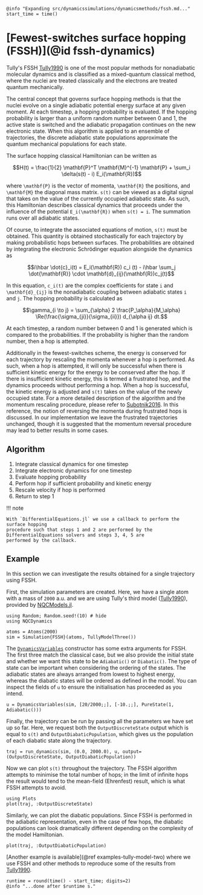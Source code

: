 ```@setup logging
@info "Expanding src/dynamicssimulations/dynamicsmethods/fssh.md..."
start_time = time()
```
# [Fewest-switches surface hopping (FSSH)](@id fssh-dynamics)

Tully's FSSH [Tully1990](@cite) is one of the most popular methods for nonadiabatic
molecular dynamics and is classified as a mixed-quantum classical method, where the nuclei
are treated classically and the electrons are treated quantum mechanically.

The central concept that governs surface hopping methods is that the nuclei evolve on
a single adiabatic potential energy surface at any given moment.
At each timestep, a hopping probability is evaluated. If the hopping probability is larger than a uniform random number between 0 and 1,
the active state is switched and the adiabatic propagation continues on the new electronic state.
When this algorithm is applied to an ensemble of trajectories, the discrete adiabatic state 
populations approximate the quantum mechanical populations for each state.

The surface hopping classical Hamiltonian can be written as
```math
H(t) = \frac{1}{2} \mathbf{P}^T \mathbf{M}^{-1} \mathbf{P} + \sum_i \delta(s(t) - i) E_i(\mathbf{R})
```
where ``\mathbf{P}`` is the vector of momenta, ``\mathbf{R}`` the positions, and ``\mathbf{M}``
the diagonal mass matrix.
``s(t)`` can be viewed as a digital signal that takes on the value of the currently
occupied adiabatic state.
As such, this Hamiltonian describes classical dynamics that proceeds under the influence
of the potential ``E_i(\mathbf{R})`` when ``s(t) = i``.
The summation runs over all adiabatic states.

Of course, to integrate the associated equations of motion, ``s(t)`` must be obtained.
This quantity is obtained stochastically for each trajectory by making probabilistic hops
between surfaces.
The probabilities are obtained by integrating the electronic Schrödinger equation
alongside the dynamics as
```math
i\hbar \dot{c}_i(t) = E_i(\mathbf{R}) c_i (t)
- i\hbar \sum_j \dot{\mathbf{R}} \cdot \mathbf{d}_{ij}(\mathbf{R})c_j(t)
```
In this equation, ``c_i(t)`` are the complex coefficients for state ``i`` and
``\mathbf{d}_{ij}`` is the nonadiabatic coupling between adiabatic states ``i`` and ``j``.
The hopping probability is calculated as
```math
\gamma_{i \to j} = \sum_{\alpha} 2 \frac{P_\alpha}{M_\alpha}
\Re(\frac{\sigma_{ji}}{\sigma_{ii}}) d_{\alpha ij} dt.
```
At each timestep, a random number between 0 and 1 is generated which is compared to the
probabilities. If the probability is higher than the random number, then a hop is attempted.

Additionally in the fewest-switches scheme, the energy is conserved
for each trajectory by rescaling the momenta whenever a hop is performed.
As such, when a hop is attempted, it will only be successful when there is sufficient
kinetic energy for the energy to be conserved after the hop.
If there is insufficient kinetic energy, this is termed a frustrated hop, and
the dynamics proceeds without performing a hop.
When a hop is successful, the kinetic energy is adjusted and ``s(t)`` takes on the value
of the newly occupied state.
For a more detailed description of the algorithm and the momentum rescaling procedure, please
refer to [Subotnik2016](@cite). 
In this reference, the notion of reversing the momenta during frustrated hops is discussed.
In our implementation we leave the frustrated trajectories unchanged, though it is suggested
that the momentum reversal procedure may lead to better results in some cases.

## Algorithm

1. Integrate classical dynamics for one timestep
2. Integrate electronic dynamics for one timestep
3. Evaluate hopping probability
4. Perform hop if sufficient probability and kinetic energy
5. Rescale velocity if hop is performed
6. Return to step 1

!!! note

    With `DifferentialEquations.jl` we use a callback to perform the surface hopping
    procedure such that steps 1 and 2 are performed by the DifferentialEquations solvers and steps 3, 4, 5 are
    performed by the callback.

## Example

In this section we can investigate the results obtained for a single trajectory using FSSH.

First, the simulation parameters are created. Here, we have a single atom with a mass of
`2000` a.u. and we are using Tully's third model ([Tully1990](@cite)), provided by [NQCModels.jl](@ref).
```@example fssh
using Random; Random.seed!(10) # hide
using NQCDynamics

atoms = Atoms(2000)
sim = Simulation{FSSH}(atoms, TullyModelThree())
```

The [`DynamicsVariables`](@ref) constructor has some extra arguments for FSSH.
The first three match the classical case, but we also provide the initial state and
whether we want this state to be `Adiabatic()` or `Diabatic()`.
The type of state can be important when considering the ordering of the states.
The adiabatic states are always arranged from lowest to highest energy, whereas the diabatic
states will be ordered as defined in the model.
You can inspect the fields of `u` to ensure the initialisation has proceeded as you intend.
```@example fssh
u = DynamicsVariables(sim, [20/2000;;], [-10.;;], PureState(1, Adiabatic()))
```

Finally, the trajectory can be run by passing all the parameters we have set up so far.
Here, we request both the `OutputDiscreteState` output which is equal to ``s(t)`` and 
`OutputDiabaticPopulation`, which gives us the population of each diabatic state along the trajectory.
```@example fssh
traj = run_dynamics(sim, (0.0, 2000.0), u, output=(OutputDiscreteState, OutputDiabaticPopulation))
```

Now we can plot ``s(t)`` throughout the trajectory. The FSSH algorithm attempts to minimise
the total number of hops; in the limit of infinite hops the result would tend to the
mean-field (Ehrenfest) result, which is what FSSH attempts to avoid.
```@example fssh
using Plots
plot(traj, :OutputDiscreteState)
```

Similarly, we can plot the diabatic populations. Since FSSH is performed in the adiabatic
representation, even in the case of few hops, the diabatic populations can look dramatically
different depending on the complexity of the model Hamiltonian. 
```@example fssh
plot(traj, :OutputDiabaticPopulation)
```

[Another example is available](@ref examples-tully-model-two) where we use FSSH and other
methods to reproduce some of the results from [Tully1990](@cite).
```@setup logging
runtime = round(time() - start_time; digits=2)
@info "...done after $runtime s."
```
